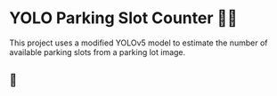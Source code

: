 # YOLO Parking Slot Counter 🚗📸

This project uses a modified YOLOv5 model to estimate the number of available parking slots from a parking lot image.

## 📁
